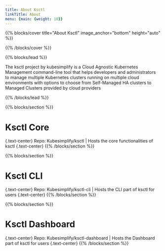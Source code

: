 ```yaml
---
title: About Ksctl
linkTitle: About
menu: {main: {weight: 10}}
---
```


{{% blocks/cover title="About Ksctl" image_anchor="bottom" height="auto" %}}



{{% /blocks/cover %}}

{{% blocks/lead %}}

The ksctl project by kubesimplify is a Cloud Agnostic Kubernetes Management command-line tool that helps developers and administrators to manage multiple Kubernetes clusters running on multiple cloud environments with options to choose from Self-Managed HA clusters to Managed Clusters provided by cloud providers

{{% /blocks/lead %}}



{{% blocks/section %}}

# Ksctl Core
{.text-center}
Repo: Kubesimplify/ksctl | Hosts the core functionalities of ksctl
{.text-center}
{{% /blocks/section %}}


{{% blocks/section %}}

# Ksctl CLI
{.text-center}
Repo: Kubesimplify/ksctl-cli | Hosts the CLI part of ksctl for users
{.text-center}
{{% /blocks/section %}}


{{% blocks/section %}}

# Ksctl Dashboard
{.text-center}
Repo: Kubesimplify/ksctl-dashboard | Hosts the Dashboard part of ksctl for users
{.text-center}
{{% /blocks/section %}}

